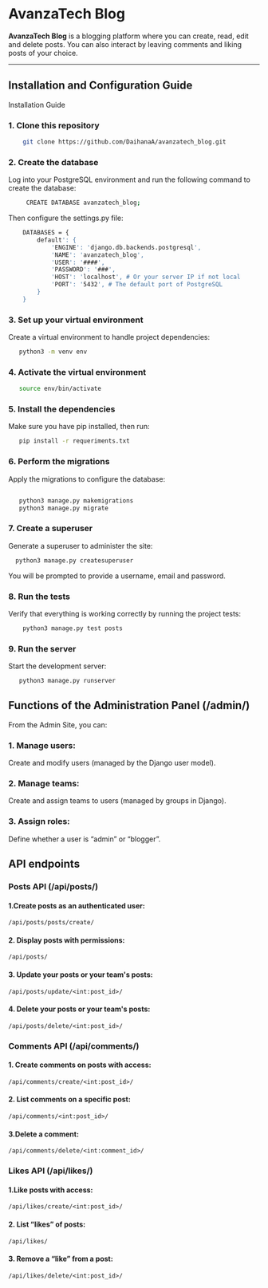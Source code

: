 # AvanzaTech Blog  
**AvanzaTech Blog** is a blogging platform where you can create, read, edit and delete posts. You can also interact by leaving comments and liking posts of your choice.

---

## **Installation and Configuration Guide** 
Installation Guide

### **1. Clone this repository**
```bash
    git clone https://github.com/DaihanaA/avanzatech_blog.git
```

### **2. Create the database**
Log into your PostgreSQL environment and run the following command to create the database:
```bash
     CREATE DATABASE avanzatech_blog;
```
Then configure the settings.py file:
```bash
    DATABASES = {
        default': {
            'ENGINE': 'django.db.backends.postgresql',
            'NAME': 'avanzatech_blog',
            'USER': '####',
            'PASSWORD': '###',
            'HOST': 'localhost', # Or your server IP if not local
            'PORT': '5432', # The default port of PostgreSQL
        }
    }
```
### **3. Set up your virtual environment**
Create a virtual environment to handle project dependencies:
```bash
   python3 -m venv env
```
### **4. Activate the virtual environment**   
```bash
   source env/bin/activate
   ```
### **5. Install the dependencies**  
Make sure you have pip installed, then run:
```bash
   pip install -r requeriments.txt
   ```

### **6. Perform the migrations**  
Apply the migrations to configure the database:

```bash

   python3 manage.py makemigrations
   python3 manage.py migrate
```
### **7. Create a superuser**  
Generate a superuser to administer the site:
```bash
  python3 manage.py createsuperuser
```
You will be prompted to provide a username, email and password.

### **8. Run the tests**
Verify that everything is working correctly by running the project tests:
```bash
    python3 manage.py test posts
```

### **9. Run the server**
Start the development server:
```bash
   python3 manage.py runserver
```

## Functions of the Administration Panel (/admin/)
From the Admin Site, you can:

### 1. Manage users: 
Create and modify users (managed by the Django user model).
### 2. Manage teams: 
Create and assign teams to users (managed by groups in Django).
### 3. Assign roles: 
Define whether a user is “admin” or “blogger”.

## API endpoints
### Posts API (/api/posts/)

#### 1.Create posts as an authenticated user: 
    /api/posts/posts/create/

#### 2. Display posts with permissions: 
    /api/posts/
#### 3. Update your posts or your team's posts: 
    /api/posts/update/<int:post_id>/

#### 4. Delete your posts or your team's posts: 
    /api/posts/delete/<int:post_id>/

### Comments API (/api/comments/)
#### 1. Create comments on posts with access: 
    /api/comments/create/<int:post_id>/
#### 2. List comments on a specific post: 
    /api/comments/<int:post_id>/
#### 3.Delete a comment: 
    /api/comments/delete/<int:comment_id>/

### Likes API (/api/likes/)

#### 1.Like posts with access: 
    /api/likes/create/<int:post_id>/
#### 2. List “likes” of posts: 
    /api/likes/
#### 3. Remove a “like” from a post: 
    /api/likes/delete/<int:post_id>/   

